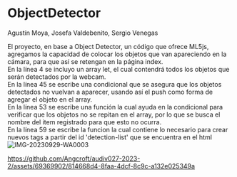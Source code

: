 # ObjectDetector

Agustín Moya, Josefa Valdebenito, Sergio Venegas

El proyecto, en base a Object Detector, un código que ofrece ML5js, agregamos la capacidad de colocar los objetos que van apareciendo en la cámara, para que así se retengan en la página index. </br>
En la línea 4 se incluyo un array let, el cual contendrá todos los objetos que serán detectados por la webcam. </br>
En la línea 45 se escribe una condicional que se asegura que los objetos detectados no vuelvan a aparecer, usando así el push como forma de agregar el objeto en el array. </br>
En la línea 53 se escribe una función la cual ayuda en la condicional para verificar que los objetos no se repitan en el array, por lo que se busca el nombre del item registrado para que esto no ocurra. </br>
En la línea 59 se escribe la funcion la cual contiene lo necesario para crear nuevos tags a partir del id 'detection-list' que se encuentra en el html </br>
![IMG-20230929-WA0003](https://github.com/Angcroft/audiv027-2023-2/assets/69369902/18501e72-a669-4f40-9c87-5f9bbd42259d)


https://github.com/Angcroft/audiv027-2023-2/assets/69369902/814668d4-8faa-4dcf-8c9c-a132e025349a


